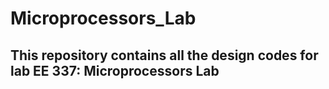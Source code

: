 # Microprocessors_Lab

## This repository contains all the design codes for lab EE 337: Microprocessors Lab
